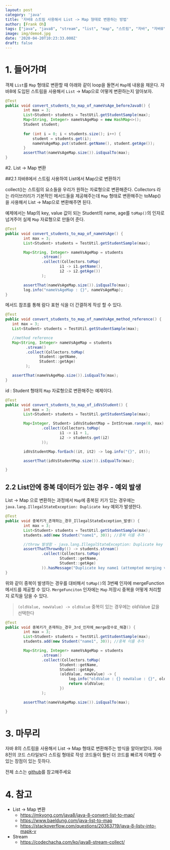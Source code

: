 ```yaml
---
layout: post
category: 'java'
title: '자바8 스트림 사용해서 List -> Map 형태로 변환하는 방법'
author: [Frank Oh]
tags: ["java", "java8", "stream", "list", "map", "스트림", "자바", "자바8", "리스트", "맵"]
image: img/demo4.jpg
date: '2020-04-20T10:23:33.000Z'
draft: false
---
```


# 1. 들어가며

객체 `List`를 `Map` 형태로 변환할 때 아래와 같이 loop을 돌면서 `Map`에 내용을 채운다. 자바8에 도입된 스트림을 사용해서 `List` -> Map으로 어떻게 변환하는지 알아보자. 

```java
@Test
public void convert_students_to_map_of_nameVsAge_beforeJava8() {
		int max = 3;
		List<Student> students = TestUtil.getStudentSample(max);
		Map<String, Integer> nameVsAgeMap = new HashMap<>();
		Student student;
  
		for (int i = 0; i < students.size(); i++) {
			student = students.get(i);
			nameVsAgeMap.put(student.getName(), student.getAge());
		}
		assertThat(nameVsAgeMap.size()).isEqualTo(max);
}
```

#2. List -> Map 변환

##2.1 자바8에서 스트림 사용하여 List에서 Map으로 변환하기

collect()는 스트림의 요소들을 우리가 원하는 자료형으로 변환해준다. Collectors 라는 라이브러리가 기본적인 메서드들을 제공해주는데 `Map` 형태로 변환해주는 toMap()을 사용해서 List -> Map으로 변환해주면 된다. 

예제에서는 Map의 key, value 값이 되는 Student의 name, age를 `toMap()`의 인자로 넘겨주어 실제 `Map` 자료형으로 만들어 준다. 

```java
@Test
public void convert_students_to_map_of_nameVsAge() {
		int max = 3;
		List<Student> students = TestUtil.getStudentSample(max);

		Map<String, Integer> nameVsAgeMap = students
				.stream()
				.collect(Collectors.toMap(
						i1 -> i1.getName(),
						i2 -> i2.getAge())
				);

		assertThat(nameVsAgeMap.size()).isEqualTo(max);
		log.info("nameVsAgeMap : {}", nameVsAgeMap);
}
```

메서드 참조를 통해 람다 표현 식을 더 간결하게 작성 할 수 있다. 

```java
@Test
public void convert_students_to_map_of_nameVsAge_method_reference() {
   int max = 3;
   List<Student> students = TestUtil.getStudentSample(max);

   //method reference
   Map<String, Integer> nameVsAgeMap = students
         .stream()
         .collect(Collectors.toMap(
               Student::getName,
               Student::getAge)
         );

   assertThat(nameVsAgeMap.size()).isEqualTo(max);
}
```
id : Student 형태의 `Map` 자료형으로 변환해주는 예제이다. 

```java
@Test
public void convert_students_to_map_of_idVsStudent() {
		int max = 3;
		List<Student> students = TestUtil.getStudentSample(max);

		Map<Integer, Student> idVsStudentMap = IntStream.range(0, max).boxed()
				.collect(Collectors.toMap(
						i1 -> i1 + 1,
						i2 -> students.get(i2)
				));

		idVsStudentMap.forEach((it, it2) -> log.info("{}", it));

		assertThat(idVsStudentMap.size()).isEqualTo(max);

}
```

## 2.2 List안에 중복 데이터가 있는 경우 - 예외 발생

List -> Map 으로 변환하는 과정에서 `Map`에 중복된 키가 있는 경우에는 `java.lang.IllegalStateException: Duplicate key` 예외가 발생한다. 

```java
@Test
public void 중복키가_존재하는_경우_IllegalStateException_발생() {
		int max = 3;
		List<Student> students = TestUtil.getStudentSample(max);
		students.add(new Student("name1", 30)); //중복 이름 추가

		//throw 발생함 - java.lang.IllegalStateException: Duplicate key
		assertThatThrownBy(() -> students.stream()
				.collect(Collectors.toMap(
						Student::getName,
						Student::getAge)
				)).hasMessage("Duplicate key name1 (attempted merging values 11 and 30)");
}
```

위와 같이 중복이 발생하는 경우를 대비해서 `toMap()`의 3번째 인자에 mergeFunction 메서드를 제공할 수 있다. `MergeFunciton` 인자에는 `Map` 저장시 중복을 어떻게 처리할 지 로직을 담을 수 있다. 

> `(oldValue, newValue) -> oldValue` 중복이 있는 경우에는 oldValue 값을 선택한다

```java
@Test
public void 중복키가_존재하는_경우_3rd_인자에_merge함수로_해결() {
		int max = 3;
		List<Student> students = TestUtil.getStudentSample(max);
		students.add(new Student("name1", 30)); //중복 이름 추가

		Map<String, Integer> nameVsAgeMap = students
				.stream()
				.collect(Collectors.toMap(
						Student::getName,
						Student::getAge,
						(oldValue, newValue) -> {
							log.info("oldValue : {} newValue : {}", oldValue, newValue);
							return oldValue;
						})
				);

		assertThat(nameVsAgeMap.size()).isEqualTo(max);

}
```

# 3. 마무리

자바 8의 스트림을 사용해서 List -> Map 형태로 변환해주는 방식을 알아보았다. 자바 8전의 코드 스타일보다 스트림 형태로 작성 코드들이 훨씬 더 코드를 빠르게 이해할 수 있는 장점이 있는 듯하다. 

전체 소스는 [github](https://github.com/kenshin579/tutorials-java/blob/master/java8/src/test/java/com/advenoh/streams/ConvertListToMapTest.java)를 참고해주세요

# 4. 참고

* List -> Map 변환
  * https://mkyong.com/java8/java-8-convert-list-to-map/
  * https://www.baeldung.com/java-list-to-map
  * https://stackoverflow.com/questions/20363719/java-8-listv-into-mapk-v
* Stream 
  * https://codechacha.com/ko/java8-stream-collect/
